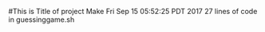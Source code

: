  #This is Title of project 
 Make Fri Sep 15 05:52:25 PDT 2017 
 27 lines of code in guessinggame.sh
